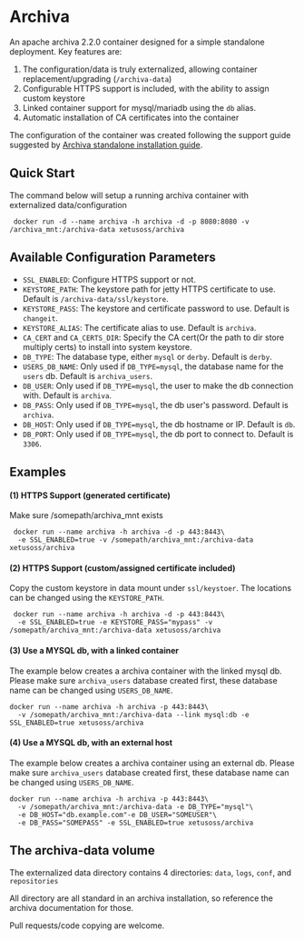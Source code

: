 # Archiva

An apache archiva 2.2.0 container designed for a simple standalone deployment. Key features are:

1. The configuration/data is truly externalized, allowing container replacement/upgrading (`/archiva-data`)
2. Configurable HTTPS support is included, with the ability to assign custom keystore
3. Linked container support for mysql/mariadb using the `db` alias. 
4. Automatic installation of CA certificates into the container

The configuration of the container was created following the support guide suggested by [Archiva standalone installation guide](http://archiva.apache.org/docs/2.1.1/adminguide/standalone.html).

## Quick Start

The command below will setup a running archiva container with externalized data/configuration

```
 docker run -d --name archiva -h archiva -d -p 8080:8080 -v /archiva_mnt:/archiva-data xetusoss/archiva
```

## Available Configuration Parameters

* `SSL_ENABLED`: Configure HTTPS support or not.
* `KEYSTORE_PATH`: The keystore path for jetty HTTPS certificate to use. Default is `/archiva-data/ssl/keystore`.
* `KEYSTORE_PASS`: The keystore and certificate password to use. Default is `changeit`.
* `KEYSTORE_ALIAS`: The certificate alias to use. Default is `archiva`.
* `CA_CERT` and `CA_CERTS_DIR`: Specify the CA cert(Or the path to dir store multiply certs) to install into system keystore.
* `DB_TYPE`: The database type, either `mysql` or `derby`. Default is `derby`.
* `USERS_DB_NAME`: Only used if `DB_TYPE=mysql`, the database name for the `users` db. Default is `archiva_users`.
* `DB_USER`: Only used if `DB_TYPE=mysql`, the user to make the db connection with. Default is `archiva`.
* `DB_PASS`: Only used if `DB_TYPE=mysql`, the db user's password. Default is `archiva`.
* `DB_HOST`:  Only used if `DB_TYPE=mysql`, the db hostname or IP. Default is `db`.
* `DB_PORT`:  Only used if `DB_TYPE=mysql`, the db port to connect to. Default is `3306`.

## Examples

#### (1) HTTPS Support (generated certificate)
Make sure /somepath/archiva_mnt exists

```
 docker run --name archiva -h archiva -d -p 443:8443\
  -e SSL_ENABLED=true -v /somepath/archiva_mnt:/archiva-data xetusoss/archiva
```
#### (2) HTTPS Support (custom/assigned certificate included)


Copy the custom keystore in data mount under `ssl/keystoer`. The locations can be changed using the `KEYSTORE_PATH`.

```
 docker run --name archiva -h archiva -d -p 443:8443\
  -e SSL_ENABLED=true -e KEYSTORE_PASS="mypass" -v /somepath/archiva_mnt:/archiva-data xetusoss/archiva
```

#### (3) Use a MYSQL db, with a linked container

The example below creates a archiva container with the linked mysql db. Please make sure `archiva_users` database created first, these database name can be changed using `USERS_DB_NAME`.

```
docker run --name archiva -h archiva -p 443:8443\
  -v /somepath/archiva_mnt:/archiva-data --link mysql:db -e SSL_ENABLED=true xetusoss/archiva
```

#### (4) Use a MYSQL db, with an external host

The example below creates a archiva container using an external db. Please make sure `archiva_users` database created first, these database name can be changed using `USERS_DB_NAME`.

```
docker run --name archiva -h archiva -p 443:8443\
  -v /somepath/archiva_mnt:/archiva-data -e DB_TYPE="mysql"\
  -e DB_HOST="db.example.com"-e DB_USER="SOMEUSER"\
  -e DB_PASS="SOMEPASS" -e SSL_ENABLED=true xetusoss/archiva
```

## The archiva-data volume

The externalized data directory contains 4 directories: `data`, `logs`, `conf`, and `repositories`

 All directory are all standard in an archiva installation, so reference the archiva documentation for those.

Pull requests/code copying are welcome.